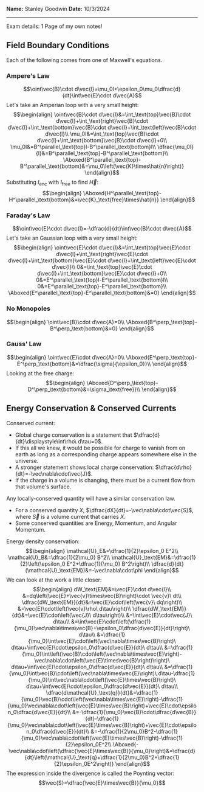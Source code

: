 **Name:** Stanley Goodwin
**Date:** 10/3/2024

---

Exam details: 1 Page of my own notes!
## Field Boundary Conditions
Each of the following comes from one of Maxwell's equations.
### Ampere's Law
$$\oint\vec{B}\cdot d\vec{l}=\mu_0I+\epsilon_0\mu_0\dfrac{d}{dt}\int\vec{E}\cdot d\vec{A}$$
Let's take an Amperian loop with a very small height:
$$\begin{align}
\oint\vec{B}\cdot d\vec{l}&=\int_\text{top}\vec{B}\cdot d\vec{l}+\int_\text{right}\vec{B}\cdot d\vec{l}+\int_\text{bottom}\vec{B}\cdot d\vec{l}+\int_\text{left}\vec{B}\cdot d\vec{l}\\
\mu_0I&=\int_\text{top}\vec{B}\cdot d\vec{l}+\int_\text{bottom}\vec{B}\cdot d\vec{l}+0\\
\mu_0I&=B^\parallel_\text{top}l-B^\parallel_\text{bottom}l\\
\dfrac{\mu_0I}{l}&=B^\parallel_\text{top}-B^\parallel_\text{bottom}\\
\Aboxed{B^\parallel_\text{top}-B^\parallel_\text{bottom}&=\mu_0\left(\vec{K}\times\hat{n}\right)}
\end{align}$$
Substituting $I_\text{enc}$ with $I_\text{free}$ to find $\vec{H}$:
$$\begin{align}
\Aboxed{H^\parallel_\text{top}-H^\parallel_\text{bottom}&=\vec{K}_\text{free}\times\hat{n}}
\end{align}$$
### Faraday's Law
$$\oint\vec{E}\cdot d\vec{l}=-\dfrac{d}{dt}\int\vec{B}\cdot d\vec{A}$$
Let's take an Gaussian loop with a very small height:
$$\begin{align}
\oint\vec{E}\cdot d\vec{l}&=\int_\text{top}\vec{E}\cdot d\vec{l}+\int_\text{right}\vec{E}\cdot d\vec{l}+\int_\text{bottom}\vec{E}\cdot d\vec{l}+\int_\text{left}\vec{E}\cdot d\vec{l}\\
0&=\int_\text{top}\vec{E}\cdot d\vec{l}+\int_\text{bottom}\vec{E}\cdot d\vec{l}+0\\
0&=E^\parallel_\text{top}l-E^\parallel_\text{bottom}l\\
0&=E^\parallel_\text{top}-E^\parallel_\text{bottom}\\
\Aboxed{E^\parallel_\text{top}-E^\parallel_\text{bottom}&=0}
\end{align}$$
### No Monopoles
$$\begin{align}
\oint\vec{B}\cdot d\vec{A}=0\\
\Aboxed{B^\perp_\text{top}-B^\perp_\text{bottom}&=0}
\end{align}$$
### Gauss' Law
$$\begin{align}
\oint\vec{E}\cdot d\vec{A}=0\\
\Aboxed{E^\perp_\text{top}-E^\perp_\text{bottom}&=\dfrac{\sigma}{\epsilon_0}}\\
\end{align}$$
Looking at the free charge:
$$\begin{align}
\Aboxed{D^\perp_\text{top}-D^\perp_\text{bottom}&=\sigma_\text{free}}\\
\end{align}$$

## Energy Conservation & Conserved Currents
Conserved current:
 - Global charge conservation is a statement that $\dfrac{d}{dt}\displaystyle\int\rho\ d\tau=0$.
 - If this all we knew, it would be possible for charge to vanish from on earth as long as a corresponding charge appears somewhere else in the universe.
 - A stronger statement shows local charge conservation: $\dfrac{d\rho}{dt}=-\vec\nabla\cdot\vec{J}$.
 - If the charge in a volume is changing, there must be a current flow from that volume's surface.

Any locally-conserved quantity will have a similar conservation law.
 - For a conserved quantity $X$, $\dfrac{dX}{dt}=-\vec\nabla\cdot\vec{S}$, where $\vec{S}$ is a volume current that carries $X$.
 - Some conserved quantities are Energy, Momentum, and Angular Momentum.

Energy density conservation:
$$\begin{align}
\mathcal{U}_E&=\dfrac{1}{2}\epsilon_0 E^2\\
\mathcal{U}_B&=\dfrac{1}{2\mu_0} B^2\\
\mathcal{U}_\text{EM}&=\dfrac{1}{2}\left(\epsilon_0 E^2+\dfrac{1}{\mu_0} B^2\right)\\
\dfrac{d}{dt}(\mathcal{U}_\text{EM})&=-\vec\nabla\cdot\phi
\end{align}$$
We can look at the work a little closer:
$$\begin{align}
dW_\text{EM}&=\vec{F}\cdot d\vec{l}\\
&=dq\left(\vec{E}+\vec{v}\times\vec{B}\right)\cdot \vec{v}\ dt\\
\dfrac{dW_\text{EM}}{dt}&=\vec{E}\cdot\left(\vec{v}\ dq\right)\\
&=\vec{E}\cdot\left(\vec{v}\rho\ d\tau\right)\\
\dfrac{dW_\text{EM}}{dt}&=\vec{E}\cdot\left(\vec{J}\ d\tau\right)\\
&=\int\vec{E}\cdot\vec{J}\ d\tau\\
&=\int\vec{E}\cdot\left(\dfrac{1}{\mu_0}\vec\nabla\times\vec{B}+\epsilon_0\dfrac{d\vec{E}}{dt}\right)\ d\tau\\
&=\dfrac{1}{\mu_0}\int\vec{E}\cdot\left(\vec\nabla\times\vec{B}\right)\ d\tau+\int\vec{E}\cdot\epsilon_0\dfrac{d\vec{E}}{dt}\ d\tau\\
&=\dfrac{1}{\mu_0}\int\left(\vec{B}\cdot\left(\vec\nabla\times\vec{E}\right)-\vec\nabla\cdot\left(\vec{E}\times\vec{B}\right)\right)\ d\tau+\int\vec{E}\cdot\epsilon_0\dfrac{d\vec{E}}{dt}\ d\tau\\
&=\dfrac{1}{\mu_0}\int\vec{B}\cdot\left(\vec\nabla\times\vec{E}\right)\ d\tau-\dfrac{1}{\mu_0}\int\vec\nabla\cdot\left(\vec{E}\times\vec{B}\right)\ d\tau+\int\vec{E}\cdot\epsilon_0\dfrac{d\vec{E}}{dt}\ d\tau\\
\dfrac{d\mathcal{U}_\text{q}}{dt}&=\dfrac{1}{\mu_0}\vec{B}\cdot\left(\vec\nabla\times\vec{E}\right)-\dfrac{1}{\mu_0}\vec\nabla\cdot\left(\vec{E}\times\vec{B}\right)+\vec{E}\cdot\epsilon_0\dfrac{d\vec{E}}{dt}\\
&=-\dfrac{1}{\mu_0}\vec{B}\cdot\dfrac{d\vec{B}}{dt}-\dfrac{1}{\mu_0}\vec\nabla\cdot\left(\vec{E}\times\vec{B}\right)+\vec{E}\cdot\epsilon_0\dfrac{d\vec{E}}{dt}\\
&=-\dfrac{1}{2\mu_0}B^2-\dfrac{1}{\mu_0}\vec\nabla\cdot\left(\vec{E}\times\vec{B}\right)-\dfrac{1}{2}\epsilon_0E^2\\
\Aboxed{-\vec\nabla\cdot\left(\dfrac{\vec{E}\times\vec{B}}{\mu_0}\right)&=\dfrac{d}{dt}\left(\mathcal{U}_\text{q}+\dfrac{1}{2\mu_0}B^2+\dfrac{1}{2}\epsilon_0E^2\right)}
\end{align}$$
The expression inside the divergence is called the Poynting vector:
$$\vec{S}=\dfrac{\vec{E}\times\vec{B}}{\mu_0}$$





